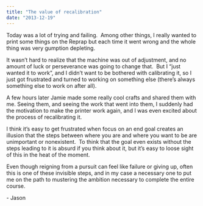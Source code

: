 ```yaml
---
title: "The value of recalibration"
date: "2013-12-19"
---
```


<div class="content">
<p>Today was a lot of trying and failing.  Among other things, I really wanted to
print some things on the Reprap but each time it went wrong and the whole
thing was very gumption depleting.</p>
<p>It wasn’t hard to realize that the machine was out of adjustment, and no
amount of luck or perseverance was going to change that.  But I “just wanted
it to work”, and I didn’t want to be bothered with calibrating it, so I just
got frustrated and turned to working on something else (there’s always
something else to work on after all).</p>
<p>A few hours later Jamie made some really cool crafts and shared them with me.
Seeing them, and seeing the work that went into them, I suddenly had the
motivation to make the printer work again, and I was even excited about the
process of recalibrating it.</p>
<p>I think it’s easy to get frustrated when focus on an end goal creates an
illusion that the steps between where you are and where you want to be are
unimportant or nonexistent.  To think that the goal even exists without the
steps leading to it is absurd if you think about it, but it’s easy to loose
sight of this in the heat of the moment.</p>
<p>Even though reigning from a pursuit can feel like failure or giving up, often
this is one of these invisible steps, and in my case a necessary one to put me
on the path to mustering the ambition necessary to complete the entire course.</p>
<p>- Jason</p>
</div>
